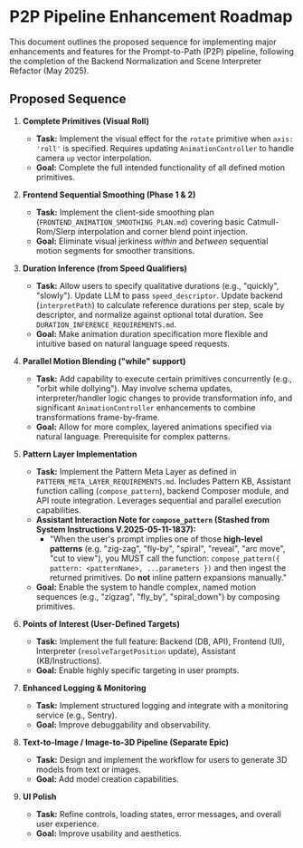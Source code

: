 # P2P Pipeline Enhancement Roadmap

This document outlines the proposed sequence for implementing major enhancements and features for the Prompt-to-Path (P2P) pipeline, following the completion of the Backend Normalization and Scene Interpreter Refactor (May 2025).

## Proposed Sequence

1.  **Complete Primitives (Visual Roll)**
    *   **Task:** Implement the visual effect for the `rotate` primitive when `axis: 'roll'` is specified. Requires updating `AnimationController` to handle camera `up` vector interpolation.
    *   **Goal:** Complete the full intended functionality of all defined motion primitives.

2.  **Frontend Sequential Smoothing (Phase 1 & 2)**
    *   **Task:** Implement the client-side smoothing plan (`FRONTEND_ANIMATION_SMOOTHING_PLAN.md`) covering basic Catmull-Rom/Slerp interpolation and corner blend point injection.
    *   **Goal:** Eliminate visual jerkiness *within* and *between* sequential motion segments for smoother transitions.

3.  **Duration Inference (from Speed Qualifiers)**
    *   **Task:** Allow users to specify qualitative durations (e.g., "quickly", "slowly"). Update LLM to pass `speed_descriptor`. Update backend (`interpretPath`) to calculate reference durations per step, scale by descriptor, and normalize against optional total duration. See `DURATION_INFERENCE_REQUIREMENTS.md`.
    *   **Goal:** Make animation duration specification more flexible and intuitive based on natural language speed requests.

4.  **Parallel Motion Blending ("while" support)**
    *   **Task:** Add capability to execute certain primitives concurrently (e.g., "orbit while dollying"). May involve schema updates, interpreter/handler logic changes to provide transformation info, and significant `AnimationController` enhancements to combine transformations frame-by-frame.
    *   **Goal:** Allow for more complex, layered animations specified via natural language. Prerequisite for complex patterns.

5.  **Pattern Layer Implementation**
    *   **Task:** Implement the Pattern Meta Layer as defined in `PATTERN_META_LAYER_REQUIREMENTS.md`. Includes Pattern KB, Assistant function calling (`compose_pattern`), backend Composer module, and API route integration. Leverages sequential and parallel execution capabilities.
    *   **Assistant Interaction Note for `compose_pattern` (Stashed from System Instructions V.2025-05-11-1837):**
        *   "When the user's prompt implies one of those **high-level patterns** (e.g. "zig-zag", "fly-by", "spiral", "reveal", "arc move", "cut to view"), you MUST call the function: `compose_pattern({ pattern: <patternName>, ...parameters })` and then ingest the returned primitives. Do **not** inline pattern expansions manually."
    *   **Goal:** Enable the system to handle complex, named motion sequences (e.g., "zigzag", "fly_by", "spiral_down") by composing primitives.

6.  **Points of Interest (User-Defined Targets)**
    *   **Task:** Implement the full feature: Backend (DB, API), Frontend (UI), Interpreter (`resolveTargetPosition` update), Assistant (KB/Instructions).
    *   **Goal:** Enable highly specific targeting in user prompts.

7.  **Enhanced Logging & Monitoring**
    *   **Task:** Implement structured logging and integrate with a monitoring service (e.g., Sentry).
    *   **Goal:** Improve debuggability and observability.

8.  **Text-to-Image / Image-to-3D Pipeline (Separate Epic)**
    *   **Task:** Design and implement the workflow for users to generate 3D models from text or images.
    *   **Goal:** Add model creation capabilities.

9.  **UI Polish**
    *   **Task:** Refine controls, loading states, error messages, and overall user experience.
    *   **Goal:** Improve usability and aesthetics. 